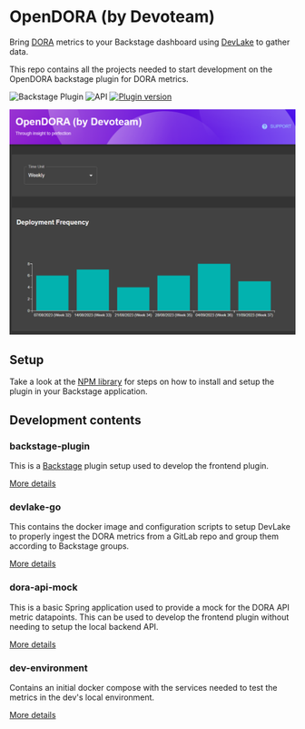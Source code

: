 # OpenDORA (by Devoteam)

Bring [DORA](https://dora.dev/) metrics to your Backstage dashboard using [DevLake](https://devlake.apache.org/docs/DORA/) to gather data.

This repo contains all the projects needed to start development on the OpenDORA backstage plugin for DORA metrics.

![Backstage Plugin](.github/workflows/pr-backstage-plugin-workflow.yaml/badge.svg)
![API](.github/workflows/pr-go-workflow.yaml/badge.svg)
[![Plugin version](https://img.shields.io/github/package-json/v/devoteamnl/opendora?label=plugin&filename=backstage-plugin%2Fplugins%2Fopen-dora%2Fpackage.json)](https://www.npmjs.com/package/@devoteam-nl/open-dora-backstage-plugin)

![Screenshot of the main OpenDORA dashboard](screenshot.png)

## Setup

Take a look at the [NPM library](backstage-plugin/plugins/open-dora/README.md) for steps on how to install and setup the plugin in your Backstage application.

## Development contents

### backstage-plugin

This is a [Backstage](https://backstage.io) plugin setup used to develop the frontend plugin.

[More details](backstage-plugin/README.md)

### devlake-go

This contains the docker image and configuration scripts to setup DevLake to properly ingest the DORA metrics from a GitLab repo and group them according to Backstage groups.

[More details](devlake-go/README.md)

### dora-api-mock

This is a basic Spring application used to provide a mock for the DORA API metric datapoints. This can be used to develop the frontend plugin without needing to setup the local backend API.

[More details](dora-api-mock/README.md)

### dev-environment

Contains an initial docker compose with the services needed to test the metrics in the dev's local environment.

[More details](dev-environment/README.md)
